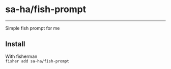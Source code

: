 # sa-ha/fish-prompt
---
Simple fish prompt for me  

## Install
With fisherman  
`fisher add sa-ha/fish-prompt`


